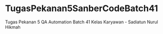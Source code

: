 # TugasPekanan5SanberCodeBatch41
Tugas Pekanan 5 QA Automation Batch 41 Kelas Karyawan - Sadiatun Nurul Hikmah
